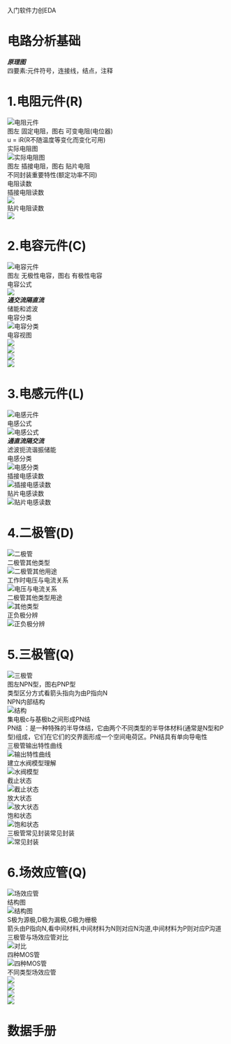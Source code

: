 入门软件力创EDA   
# 电路分析基础 #    
***原理图***   
四要素:元件符号，连接线，结点，注释       
# 1.电阻元件(R) #
![电阻元件](img/电阻.png)   
图左 固定电阻，图右 可变电阻(电位器)  
u = iR(R不随温度等变化而变化可用)  
实际电阻图  
![实际电阻图](img/实际电阻.png)   
图左 插接电阻，图右 贴片电阻  
不同封装重要特性(额定功率不同)   
电阻读数   
插接电阻读数   
![](img/读数.png)   
贴片电阻读数  
![](img/贴片读数.png)   
# 2.电容元件(C) #  
![电容元件](img/电容元件.png)  
图左 无极性电容，图右 有极性电容   
电容公式   
![](img/电容公式.png)   
***通交流隔直流***   
储能和滤波   
电容分类   
![电容分类](img/电容分类.png)    
电容视图  
![](img/电容1.png)  
![](img/电容2.png)   
![](img/电容3.png)   
![](img/电容4.png)   
# 3.电感元件(L) #  
![电感元件](img/电感元件.png)    
电感公式  
![电感公式](img/电感公式.png)  
***通直流隔交流***  
滤波扼流谐振储能  
电感分类    
![电感分类](img/电感分类.png)   
插接电感读数   
![插接电感读数](img/插接电感读数.png)   
贴片电感读数   
![贴片电感读数](img/贴片电感读数.png)  
# 4.二极管(D) #  
![二极管](img/二极管.png)  
二极管其他类型   
![二极管其他用途](img/二极管其他用途.png)  
工作时电压与电流关系    
![电压与电流关系](img/电压与电流关系.png)  
二极管其他类型用途   
![其他类型](img/其他类型.png)  
正负极分辨  
![正负极分辨](img/正负极分辨.png)  
# 5.三极管(Q) #  
![三极管](img/三极管.png)   
图左NPN型，图右PNP型   
类型区分方式看箭头指向为由P指向N   
NPN内部结构     
![结构](img/结构.png)   
集电极c与基极b之间形成PN结   
PN结 ：是一种特殊的半导体结，它由两个不同类型的半导体材料(通常是N型和P型)组成，它们在它们的交界面形成一个空间电荷区。PN结具有单向导电性   
三极管输出特性曲线   
![输出特性曲线](img/三极管输出特性曲线.png)   
建立水阀模型理解  
![水阀模型](img/水阀模型.png)   
截止状态   
![截止状态](img/截止状态.png)   
放大状态  
![放大状态](img/放大状态.png)   
饱和状态  
![饱和状态](img/饱和状态.png)   
三极管常见封装常见封装   
![常见封装](img/常见封装.png)   
# 6.场效应管(Q) #  
![场效应管](img/场效应管.png)   
结构图  
![结构图](img/结构图.png)   
S极为源极,D极为漏极,G极为栅极   
箭头由P指向N,看中间材料,中间材料为N则对应N沟道,中间材料为P则对应P沟道
三极管与场效应管对比   
![对比](img/三极管与场效应管对比.png)    
四种MOS管   
![四种MOS管](img/四种MOS管.png)   
不同类型场效应管  
![](img/场效应管1.png)  
![](img/场效应管2.png)   
![](img/场效应管3.png)  
![](img/场效应管4.png)   
# 数据手册 #





 












